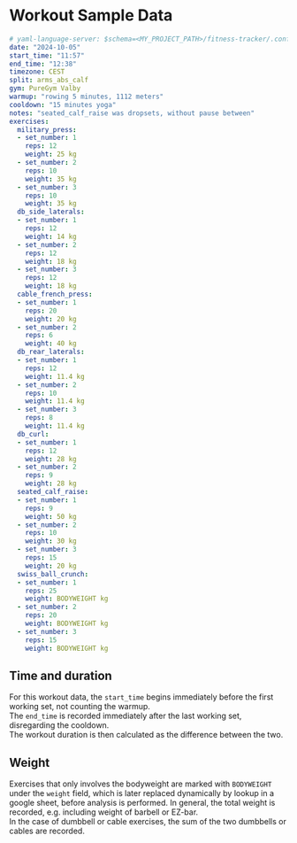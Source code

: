 # Workout Sample Data

```YAML
# yaml-language-server: $schema=<MY_PROJECT_PATH>/fitness-tracker/.config/yaml_schema.json
date: "2024-10-05"
start_time: "11:57"
end_time: "12:38"
timezone: CEST
split: arms_abs_calf
gym: PureGym Valby
warmup: "rowing 5 minutes, 1112 meters"
cooldown: "15 minutes yoga"
notes: "seated_calf_raise was dropsets, without pause between"
exercises:
  military_press:
  - set_number: 1
    reps: 12
    weight: 25 kg
  - set_number: 2
    reps: 10
    weight: 35 kg
  - set_number: 3
    reps: 10
    weight: 35 kg
  db_side_laterals:
  - set_number: 1
    reps: 12
    weight: 14 kg
  - set_number: 2
    reps: 12
    weight: 18 kg
  - set_number: 3
    reps: 12
    weight: 18 kg
  cable_french_press:
  - set_number: 1
    reps: 20
    weight: 20 kg
  - set_number: 2
    reps: 6
    weight: 40 kg
  db_rear_laterals:
  - set_number: 1
    reps: 12
    weight: 11.4 kg
  - set_number: 2
    reps: 10
    weight: 11.4 kg
  - set_number: 3
    reps: 8
    weight: 11.4 kg
  db_curl:
  - set_number: 1
    reps: 12
    weight: 28 kg
  - set_number: 2
    reps: 9
    weight: 28 kg
  seated_calf_raise:
  - set_number: 1
    reps: 9
    weight: 50 kg
  - set_number: 2
    reps: 10
    weight: 30 kg
  - set_number: 3
    reps: 15
    weight: 20 kg
  swiss_ball_crunch:
  - set_number: 1
    reps: 25
    weight: BODYWEIGHT kg
  - set_number: 2
    reps: 20
    weight: BODYWEIGHT kg
  - set_number: 3
    reps: 15
    weight: BODYWEIGHT kg
```

## Time and duration

For this workout data, the `start_time` begins immediately before the first working set, not counting the warmup.<br>
The `end_time` is recorded immediately after the last working set, disregarding the cooldown.<br>
The workout duration is then calculated as the difference between the two.

## Weight

Exercises that only involves the bodyweight are marked with `BODYWEIGHT` under the `weight` field, which is later replaced dynamically by lookup in a google sheet, before analysis is performed.
In general, the total weight is recorded, e.g. including weight of barbell or EZ-bar.<br>
In the case of dumbbell or cable exercises, the sum of the two dumbbells or cables are recorded.
